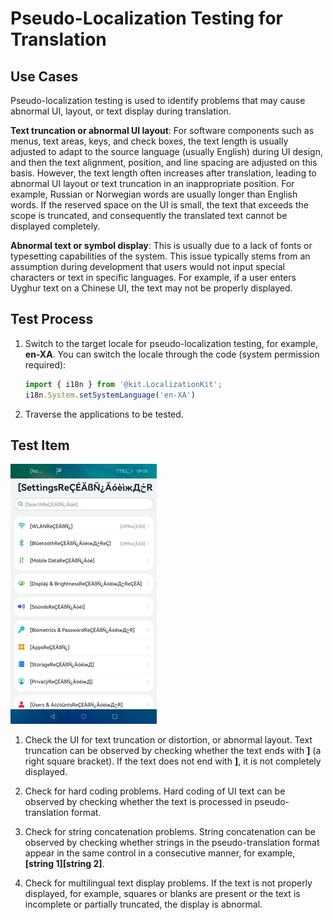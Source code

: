 # Pseudo-Localization Testing for Translation


## Use Cases

Pseudo-localization testing is used to identify problems that may cause abnormal UI, layout, or text display during translation.

**Text truncation or abnormal UI layout**: For software components such as menus, text areas, keys, and check boxes, the text length is usually adjusted to adapt to the source language (usually English) during UI design, and then the text alignment, position, and line spacing are adjusted on this basis. However, the text length often increases after translation, leading to abnormal UI layout or text truncation in an inappropriate position. For example, Russian or Norwegian words are usually longer than English words. If the reserved space on the UI is small, the text that exceeds the scope is truncated, and consequently the translated text cannot be displayed completely.

**Abnormal text or symbol display**: This is usually due to a lack of fonts or typesetting capabilities of the system. This issue typically stems from an assumption during development that users would not input special characters or text in specific languages. For example, if a user enters Uyghur text on a Chinese UI, the text may not be properly displayed.


## Test Process

1. Switch to the target locale for pseudo-localization testing, for example, **en-XA**.
   You can switch the locale through the code (system permission required):
   ```ts
   import { i18n } from '@kit.LocalizationKit';
   i18n.System.setSystemLanguage('en-XA')
   ```

2. Traverse the applications to be tested.


## **Test Item**

![image_0000001737423156](figures/image_0000001737423156.png)

1. Check the UI for text truncation or distortion, or abnormal layout. Text truncation can be observed by checking whether the text ends with **]** (a right square bracket). If the text does not end with **]**, it is not completely displayed.

2. Check for hard coding problems. Hard coding of UI text can be observed by checking whether the text is processed in pseudo-translation format.

3. Check for string concatenation problems. String concatenation can be observed by checking whether strings in the pseudo-translation format appear in the same control in a consecutive manner, for example, **[string 1][string 2]**.

4. Check for multilingual text display problems. If the text is not properly displayed, for example, squares or blanks are present or the text is incomplete or partially truncated, the display is abnormal.
